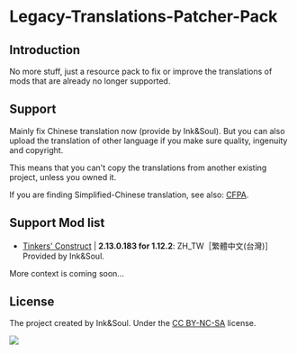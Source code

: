 # Legacy-Translations-Patcher-Pack
## Introduction
No more stuff, just a resource pack to fix or improve the translations of mods that are already no longer supported.

## Support
Mainly fix Chinese translation now (provide by Ink&amp;Soul). But you can also upload the translation of other language if you make sure quality, ingenuity and copyright.

This means that you can't copy the translations from another existing project, unless you owned it.

If you are finding Simplified-Chinese translation, see also: [CFPA](https://github.com/CFPAOrg/Minecraft-Mod-Language-Package).

## Support Mod list

- [Tinkers' Construct](https://www.curseforge.com/minecraft/mc-mods/tinkers-construct) | **2.13.0.183 for 1.12.2**: ZH_TW［繁體中文(台灣)］Provided by Ink&amp;Soul.

More context is coming soon...

## License
The project created by Ink&amp;Soul. Under the [CC BY-NC-SA](https://creativecommons.org/licenses/by-nc-sa/4.0/) license.

![](https://mirrors.creativecommons.org/presskit/buttons/88x31/png/by-nc-sa.png)
